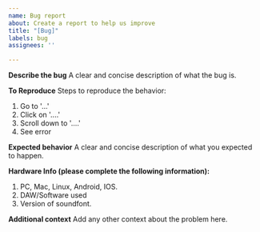 ```yaml
---
name: Bug report
about: Create a report to help us improve
title: "[Bug]"
labels: bug
assignees: ''

---
```


**Describe the bug**
A clear and concise description of what the bug is.

**To Reproduce**
Steps to reproduce the behavior:
1. Go to '...'
2. Click on '....'
3. Scroll down to '....'
4. See error

**Expected behavior**
A clear and concise description of what you expected to happen.

**Hardware Info (please complete the following information):**
1. PC, Mac, Linux, Android, IOS.
2. DAW/Software used
3. Version of soundfont.

**Additional context**
Add any other context about the problem here.
